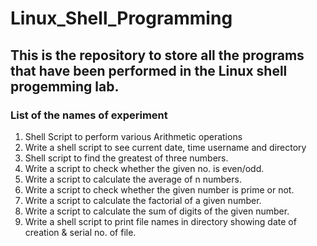 # Linux_Shell_Programming
## This is the repository to store all the programs that have been performed in the Linux shell progemming lab.
### List of the names of experiment
  1. Shell Script to perform various Arithmetic operations
  2. Write a shell script to see current date, time username and directory
  3. Shell script to find the greatest of three numbers.
  4. Write a script to check whether the given no. is even/odd.
  5. Write a script to calculate the average of n numbers.
  6. Write a script to check whether the given number is prime or not.
  7. Write a script to calculate the factorial of a given number.
  8. Write a script to calculate the sum of digits of the given number.
  9. Write a shell script to print file names in directory showing date of creation & serial no. of file.
